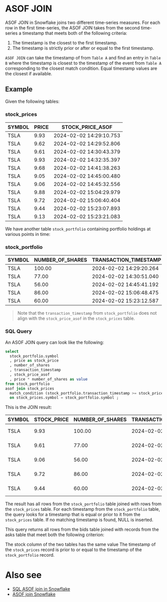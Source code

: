 # ASOF JOIN

ASOF JOIN in Snowflake joins two different time-series measures. For each row in the first time-series, the ASOF JOIN takes from the second time-series a timestamp that meets both of the following criteria:

1. The timestamp is the closest to the first timestamp.
2. The timestamp is strictly prior or after or equal to the first timestamp.

`ASOF JOIN` can take the timestamp of from `Table A` and find an entry in `Table B` where the timestamp is closest to the timestamp of the event from `Table A` corresponding to the closest match condition. Equal timestamp values are the closest if available. 

## Example

Given the following tables:

### stock_prices

| SYMBOL | PRICE | STOCK_PRICE_ASOF        |
|--------|-------|-------------------------|
| TSLA   | 9.93  | 2024-02-02 14:29:10.753 |
| TSLA   | 9.62  | 2024-02-02 14:29:52.806 |
| TSLA   | 9.61  | 2024-02-02 14:30:43.379 |
| TSLA   | 9.93  | 2024-02-02 14:32:35.397 |
| TSLA   | 9.68  | 2024-02-02 14:41:38.263 |
| TSLA   | 9.05  | 2024-02-02 14:45:00.480 |
| TSLA   | 9.06  | 2024-02-02 14:45:32.556 |
| TSLA   | 9.88  | 2024-02-02 15:04:29.979 |
| TSLA   | 9.72  | 2024-02-02 15:06:40.404 |
| TSLA   | 9.44  | 2024-02-02 15:23:07.893 |
| TSLA   | 9.13  | 2024-02-02 15:23:21.083 |

We have another table `stock_portfolio` containing portfolio holdings at various points in time:

### stock_portfolio

| SYMBOL | NUMBER_OF_SHARES | TRANSACTION_TIMESTAMP   |
|--------|------------------|-------------------------|
| TSLA   | 100.00           | 2024-02-02 14:29:20.264 |
| TSLA   | 77.00            | 2024-02-02 14:30:51.040 |
| TSLA   | 56.00            | 2024-02-02 14:45:41.192 |
| TSLA   | 86.00            | 2024-02-02 15:06:48.475 |
| TSLA   | 60.00            | 2024-02-02 15:23:12.587 |

> Note that the `transaction_timestamp` from `stock_portfolio` does not align with the `stock_price_asof` in the `stock_prices` table.

### SQL Query
An ASOF JOIN query can look like the following:

```sql
select 
  stock_portfolio.symbol
  , price as stock_price
  , number_of_shares
  , transaction_timestamp
  , stock_price_asof  
  , price * number_of_shares as value
from stock_portfolio
asof join stock_prices
  match_condition (stock_portfolio.transaction_timestamp >= stock_prices.stock_price_asof)
  on stock_prices.symbol = stock_portfolio.symbol ;
```

This is the JOIN result:

| SYMBOL | STOCK_PRICE | NUMBER_OF_SHARES | TRANSACTION_TIMESTAMP   | STOCK_PRICE_ASOF        | VALUE    |
|--------|-------------|------------------|-------------------------|-------------------------|----------|
| TSLA   | 9.93        | 100.00           | 2024-02-02 14:29:20.264 | 2024-02-02 14:29:10.753 | 993.0000 |
| TSLA   | 9.61        | 77.00            | 2024-02-02 14:30:51.040 | 2024-02-02 14:30:43.379 | 739.9700 |
| TSLA   | 9.06        | 56.00            | 2024-02-02 14:45:41.192 | 2024-02-02 14:45:32.556 | 507.3600 |
| TSLA   | 9.72        | 86.00            | 2024-02-02 15:06:48.475 | 2024-02-02 15:06:40.404 | 835.9200 |
| TSLA   | 9.44        | 60.00            | 2024-02-02 15:23:12.587 | 2024-02-02 15:23:07.893 | 566.4000 |


The result has all rows from the `stock_portfolio` table joined with rows from the `stock_prices` table. For each timestamp from the `stock_portfolio` table, the query looks for a timestamp that is equal or prior to it from the `stock_prices` table. If no matching timestamp is found, NULL is inserted.

This query returns all rows from the bids table joined with records from the asks table that meet both the following criterion:

The stock column of the two tables has the same value
The timestamp of the `stock_prices` record is prior to or equal to the timestamp of the `stock_portfolio` record.

# Also see
- [SQL ASOF join in Snowflake](ASOF-and-MATCH_CONDITION-join.md)
- [ASOF join Snowflake](ASOF-join-snowflake.md)
